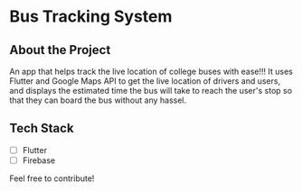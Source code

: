 # Bus Tracking System

## About the Project
An app that helps track the live location of college buses with ease!!!
It uses Flutter and Google Maps API to get the live location of drivers and users,
and displays the estimated time the bus will take to reach the user's stop 
so that they can board the bus without any hassel.

## Tech Stack
- [ ] Flutter
- [ ] Firebase

Feel free to contribute!
